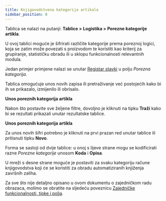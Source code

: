 ```yaml
---
title: Knjigovodstvena kategorija artikala
sidebar_position: 8
---
```


Tablica se nalazi na putanji: **Tablice > Logistika > Porezne kategorije artikla**.  

U ovoj tablici moguće je šifrirati različite kategorije prema poreznoj logici, koja se zatim može povezati s proizvodom te koristiti kao kriterij za grupiranje, statističku obradu ili u sklopu funkcionalnosti relevantnih modula.  

Jedan primjer primjene nalazi se unutar [Registar stavki](/docs/erp-home/registers/items/create-new-item) u polju *Porezna kategorija*.    

Tablica omogućuje unos novih zapisa ili pretraživanje već postojećih kako bi ih se prikazalo, izmijenilo ili obrisalo.

**Unos poreznih kategorija artikla**

Nakon što postavite sve željene filtre, dovoljno je kliknuti na tipku **Traži** kako bi se rezultati prikazali unutar rezultatske tablice. 

**Unos poreznih kategorija artikla**  

Za unos novih šifri potrebno je kliknuti na prvi prazan red unutar tablice ili pritisnuti tipku **Novo**.  

Forma se sastoji od dvije tablice: u onoj s lijeve strane mogu se kodificirati razne *Porezne kategorije* unosom **Koda** i **Opisa**.

U mreži s desne strane moguće je postaviti za svaku kategoriju račune knjigovodstva koji će se koristiti za obradu automatiziranih knjiženja završnih zaliha.

Za sve što nije detaljno opisano u ovom dokumentu o zajedničkom radu obrazaca, molimo se obratite na sljedeću poveznicu [Zajedničke funkcionalnosti, tipke i polja](/docs/guide/common).